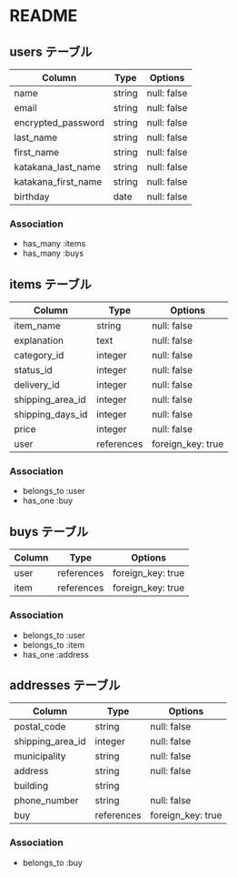 # README

## users テーブル

|Column                |Type    |Options     |
|----------------------|--------|------------|
|name                  |string  |null: false |
|email                 |string  |null: false |
|encrypted_password    |string  |null: false |
|last_name             |string  |null: false |
|first_name            |string  |null: false |
|katakana_last_name    |string  |null: false |
|katakana_first_name   |string  |null: false |
|birthday              |date    |null: false |

### Association

- has_many :items
- has_many :buys


## items テーブル

|Column           |Type       |Options           |
|-----------------|-----------|------------------|
|item_name        |string     |null: false       |
|explanation      |text       |null: false       |
|category_id      |integer    |null: false       |
|status_id        |integer    |null: false       |
|delivery_id      |integer    |null: false       |
|shipping_area_id |integer    |null: false       |
|shipping_days_id |integer    |null: false       |
|price            |integer    |null: false       |
|user             |references |foreign_key: true |

### Association

- belongs_to :user
- has_one :buy


## buys テーブル

|Column  |Type       |Options           |
|--------|-----------|------------------|
|user    |references |foreign_key: true |
|item    |references |foreign_key: true |

### Association

- belongs_to :user
- belongs_to :item
- has_one :address


## addresses テーブル

|Column            |Type       |Options           |
|------------------|-----------|------------------|
|postal_code       |string     |null: false       |
|shipping_area_id  |integer    |null: false       |
|municipality      |string     |null: false       |
|address           |string     |null: false       |
|building          |string     |                  |
|phone_number      |string     |null: false       |
|buy               |references |foreign_key: true |

### Association
- belongs_to :buy
